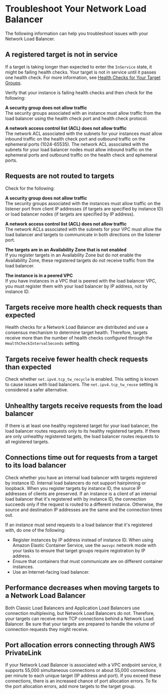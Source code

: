 # Troubleshoot Your Network Load Balancer<a name="load-balancer-troubleshooting"></a>

The following information can help you troubleshoot issues with your Network Load Balancer\.

## A registered target is not in service<a name="target-not-in-service"></a>

If a target is taking longer than expected to enter the `InService` state, it might be failing health checks\. Your target is not in service until it passes one health check\. For more information, see [Health Checks for Your Target Groups](target-group-health-checks.md)\.

Verify that your instance is failing health checks and then check for the following:

**A security group does not allow traffic**  
The security groups associated with an instance must allow traffic from the load balancer using the health check port and health check protocol\.

**A network access control list \(ACL\) does not allow traffic**  
The network ACL associated with the subnets for your instances must allow inbound traffic on the health check port and outbound traffic on the ephemeral ports \(1024\-65535\)\. The network ACL associated with the subnets for your load balancer nodes must allow inbound traffic on the ephemeral ports and outbound traffic on the health check and ephemeral ports\.

## Requests are not routed to targets<a name="requests-not-routed"></a>

Check for the following:

**A security group does not allow traffic**  
The security groups associated with the instances must allow traffic on the listener port from client IP addresses \(if targets are specified by instance ID\) or load balancer nodes \(if targets are specified by IP address\)\.

**A network access control list \(ACL\) does not allow traffic**  
The network ACLs associated with the subnets for your VPC must allow the load balancer and targets to communicate in both directions on the listener port\.

**The targets are in an Availability Zone that is not enabled**  
If you register targets in an Availability Zone but do not enable the Availability Zone, these registered targets do not receive traffic from the load balancer\.

**The instance is in a peered VPC**  
If you have instances in a VPC that is peered with the load balancer VPC, you must register them with your load balancer by IP address, not by instance ID\.

## Targets receive more health check requests than expected<a name="health-check-interval"></a>

Health checks for a Network Load Balancer are distributed and use a consensus mechanism to determine target health\. Therefore, targets receive more than the number of health checks configured through the `HealthCheckIntervalSeconds` setting\.

## Targets receive fewer health check requests than expected<a name="too-few-health-checks"></a>

Check whether `net.ipv4.tcp_tw_recycle` is enabled\. This setting is known to cause issues with load balancers\. The `net.ipv4.tcp_tw_reuse` setting is considered a safer alternative\.

## Unhealthy targets receive requests from the load balancer<a name="no-healthy-targets"></a>

If there is at least one healthy registered target for your load balancer, the load balancer routes requests only to its healthy registered targets\. If there are only unhealthy registered targets, the load balancer routes requests to all registered targets\.

## Connections time out for requests from a target to its load balancer<a name="loopback-timeout"></a>

Check whether you have an internal load balancer with targets registered by instance ID\. Internal load balancers do not support hairpinning or loopback\. When you register targets by instance ID, the source IP addresses of clients are preserved\. If an instance is a client of an internal load balancer that it's registered with by instance ID, the connection succeeds only if the request is routed to a different instance\. Otherwise, the source and destination IP addresses are the same and the connection times out\.

If an instance must send requests to a load balancer that it's registered with, do one of the following:
+ Register instances by IP address instead of instance ID\. When using Amazon Elastic Container Service, use the `awsvpc` network mode with your tasks to ensure that target groups require registration by IP address\.
+ Ensure that containers that must communicate are on different container instances\.
+ Use an Internet\-facing load balancer\.

## Performance decreases when moving targets to a Network Load Balancer<a name="load-balancer-performance"></a>

Both Classic Load Balancers and Application Load Balancers use connection multiplexing, but Network Load Balancers do not\. Therefore, your targets can receive more TCP connections behind a Network Load Balancer\. Be sure that your targets are prepared to handle the volume of connection requests they might receive\.

## Port allocation errors connecting through AWS PrivateLink<a name="port-allocation-errors-privatelink"></a>

If your Network Load Balancer is associated with a VPC endpoint service, it supports 55,000 simultaneous connections or about 55,000 connections per minute to each unique target \(IP address and port\)\. If you exceed these connections, there is an increased chance of port allocation errors\. To fix the port allocation errors, add more targets to the target group\.